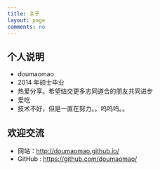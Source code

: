```yaml
---
title: 关于
layout: page
comments: no
---
```


## 个人说明

* doumaomao
* 2014 年硕士毕业
* 热爱分享。希望结交更多志同道合的朋友共同进步
* 爱吃
* 技术不好，但是一直在努力。。呜呜呜。。

## 欢迎交流

* 网站：http://doumaomao.github.io/
* GitHub : https://github.com/doumaomao/
